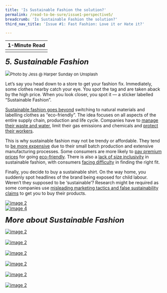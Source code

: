 ```yaml
---
title: 'Is Sustainable Fashion the solution?'
permalink: /read-to-be-sure/issue1-perspective5/
breadcrumb: 'Is Sustainable Fashion the solution?'
third_nav_title: 'Issue #1: Fast Fashion: Love it or Hate it?'

---
```


| **1-Minute Read** |
| :---------------: |
|                   |

***<font size=5>5. Sustainable Fashion</font>*** 

![](../images/sustainable-fashion.JPG)<font size="2">Photo by Jess @ Harper Sunday on Unsplash</font>  

Let’s say you head down to a store to get your fashion fix. Immediately, some clothes nearby catch your eye. You spot the tag and are taken aback by the high price. When you look closer, you spot it — a sticker labelled “Sustainable Fashion”.

[Sustainable fashion goes beyond](http://changingmarkets.org/wp-content/uploads/2021/07/SyntheticsAnonymous_FinalWeb.pdf) switching to natural materials and labelling clothes as “eco-friendly”. The idea focuses on all aspects of the entire supply chain, production and life cycle. Companies have to [manage their waste and water](https://www.forbes.com/sites/stephanrabimov/2020/07/20/post-pandemic-fashion-will-be-sustainable-and-affordable-interview-with-anna-gedda-head-of-sustainability-at-hm-group/), limit their gas emissions and chemicals and [protect their workers](https://www.greenstrategy.se/sustainable-fashion/what-is-sustainable-fashion/).

This is why sustainable fashion may not be trendy or affordable. They tend to [be more expensive](https://www.channelnewsasia.com/cnainsider/true-cost-demand-cheap-clothes-fast-fashion-industry-environment-220706) due to their small batch production and extensive manufacturing processes. Some consumers are more likely to [pay premium prices](https://www.thegoodtrade.com/features/what-is-slow-fashion) for going [eco-friendly](https://www.vogue.co.uk/fashion/article/sustainable-fashion-affordable). There is also a [lack of size inclusivity](https://www.harpersbazaar.com/fashion/designers/a32213676/plus-size-sustainable-fashion/) in sustainable fashion, with consumers [facing difficulty](https://fashionjournal.com.au/fashion/the-sustainable-fashion-industry-is-size-exclusive-take-it-from-this-model/) in finding the right fit.

Finally, you decide to buy a sustainable shirt. On the way home, you suddenly spot headlines of the brand being exposed for child labour. Weren’t they supposed to be ‘sustainable’? Research might be required as some companies use [misleading marketing tactics and false sustainability claims](http://changingmarkets.org/wp-content/uploads/2021/07/SyntheticsAnonymous_FinalWeb.pdf) to get you to buy their products.

<div>
<div class="row is-multiline">
    <div class="col is-half-desktop is-half-tablet">
<a href="/read-to-be-sure/issue1-perspective1/"><img src="../images/rtbs1-perspective1.jpg" alt="image 2"></a>
</div>
    <div class="col is-half-desktop is-half-tablet">
<a href="/read-to-be-sure/issue1-perspective4/"><img src="../images/rtbs1-perspective4.jpg" alt="image 4"></a>
</div>
</div>	
</div>


***<font size=5>More about Sustainable Fashion</font>***



<div>
<div class="row is-multiline">
    <div class="col is-half-desktop is-half-tablet">
<a href="https://www.youtube.com/watch?v=elU32XNj8PM&feature=emb_imp_woyt"><img src="../images/rtbs1-watch4.jpg" alt="image 2"></a>
    </div>
    <div class="col is-half-desktop is-half-tablet"><a href="https://www.goodwear.com/blogs/news/the-top-benefits-of-sustainable-clothing"><img src="../images/rtbs1-read7.jpg" alt="image 2"></a>
    </div>
    <div class="col is-half-desktop is-half-tablet"><a href="https://www.politico.eu/article/fast-fashion-waste-losing-appeal-greta-thunberg-environment/"><img src="../images/rtbs1-read8.jpg" alt="image 2"></a>
    </div>
    <div class="col is-half-desktop is-half-tablet"><a href="http://changingmarkets.org/wp-content/uploads/2021/07/SyntheticsAnonymous_FinalWeb.pdf"><img src="../images/rtbs1-read9.jpg" alt="image 2"></a>
    </div>
    <div class="col is-half-desktop is-half-tablet"><a href="https://edition.cnn.com/style/article/the-problem-with-sustainable-fashion/index.html"><img src="../images/rtbs1-read10.jpg" alt="image 2"></a>
    </div>
    <div class="col is-half-desktop is-half-tablet"><a href="https://www.forbes.com/sites/andriacheng/2019/10/17/more-consumers-want-sustainable-fashion-but-are-brands-delivering-it/?sh=2126650734a5"><img src="../images/rtbs1-read11.jpg" alt="image 2"></a>
    </div>
</div>	
</div>


